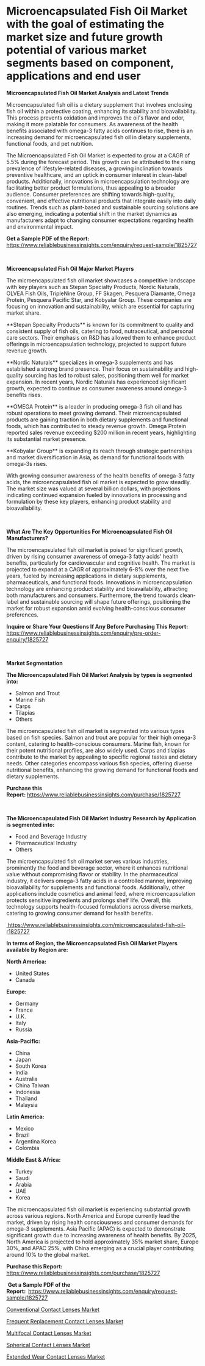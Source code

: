 <p><h1>Microencapsulated Fish Oil Market with the goal of estimating the market size and future growth potential of various market segments based on component, applications and end user</h1></p><p><strong>Microencapsulated Fish Oil Market Analysis and Latest Trends</strong></p>
<p><p>Microencapsulated fish oil is a dietary supplement that involves enclosing fish oil within a protective coating, enhancing its stability and bioavailability. This process prevents oxidation and improves the oil's flavor and odor, making it more palatable for consumers. As awareness of the health benefits associated with omega-3 fatty acids continues to rise, there is an increasing demand for microencapsulated fish oil in dietary supplements, functional foods, and pet nutrition.</p><p>The Microencapsulated Fish Oil Market is expected to grow at a CAGR of 5.5% during the forecast period. This growth can be attributed to the rising prevalence of lifestyle-related diseases, a growing inclination towards preventive healthcare, and an uptick in consumer interest in clean-label products. Additionally, innovations in microencapsulation technology are facilitating better product formulations, thus appealing to a broader audience. Consumer preferences are shifting towards high-quality, convenient, and effective nutritional products that integrate easily into daily routines. Trends such as plant-based and sustainable sourcing solutions are also emerging, indicating a potential shift in the market dynamics as manufacturers adapt to changing consumer expectations regarding health and environmental impact.</p></p>
<p><strong>Get a Sample PDF of the Report:&nbsp;</strong> <a href="https://www.reliablebusinessinsights.com/enquiry/request-sample/1825727?utm_campaign=75&utm_medium=2&utm_source=Github&utm_content=ia&utm_term=04042025&utm_id=microencapsulated-fish-oil">https://www.reliablebusinessinsights.com/enquiry/request-sample/1825727</a></p>
<p>&nbsp;</p>
<p><strong>Microencapsulated Fish Oil Major Market Players</strong></p>
<p><p>The microencapsulated fish oil market showcases a competitive landscape with key players such as Stepan Specialty Products, Nordic Naturals, OLVEA Fish Oils, TripleNine Group, FF Skagen, Pesquera Diamante, Omega Protein, Pesquera Pacific Star, and Kobyalar Group. These companies are focusing on innovation and sustainability, which are essential for capturing market share.</p><p>**Stepan Specialty Products** is known for its commitment to quality and consistent supply of fish oils, catering to food, nutraceutical, and personal care sectors. Their emphasis on R&D has allowed them to enhance product offerings in microencapsulation technology, projected to support future revenue growth.</p><p>**Nordic Naturals** specializes in omega-3 supplements and has established a strong brand presence. Their focus on sustainability and high-quality sourcing has led to robust sales, positioning them well for market expansion. In recent years, Nordic Naturals has experienced significant growth, expected to continue as consumer awareness around omega-3 benefits rises.</p><p>**OMEGA Protein** is a leader in producing omega-3 fish oil and has robust operations to meet growing demand. Their microencapsulated products are gaining traction in both dietary supplements and functional foods, which has contributed to steady revenue growth. Omega Protein reported sales revenue exceeding $200 million in recent years, highlighting its substantial market presence.</p><p>**Kobyalar Group** is expanding its reach through strategic partnerships and market diversification in Asia, as demand for functional foods with omega-3s rises.</p><p>With growing consumer awareness of the health benefits of omega-3 fatty acids, the microencapsulated fish oil market is expected to grow steadily. The market size was valued at several billion dollars, with projections indicating continued expansion fueled by innovations in processing and formulation by these key players, enhancing product stability and bioavailability.</p></p>
<p>&nbsp;</p>
<p><strong>What Are The Key Opportunities For Microencapsulated Fish Oil Manufacturers?</strong></p>
<p><p>The microencapsulated fish oil market is poised for significant growth, driven by rising consumer awareness of omega-3 fatty acids' health benefits, particularly for cardiovascular and cognitive health. The market is projected to expand at a CAGR of approximately 6-8% over the next five years, fueled by increasing applications in dietary supplements, pharmaceuticals, and functional foods. Innovations in microencapsulation technology are enhancing product stability and bioavailability, attracting both manufacturers and consumers. Furthermore, the trend towards clean-label and sustainable sourcing will shape future offerings, positioning the market for robust expansion amid evolving health-conscious consumer preferences.</p></p>
<p><strong>Inquire or Share Your Questions If Any Before Purchasing This Report:</strong> <a href="https://www.reliablebusinessinsights.com/enquiry/pre-order-enquiry/1825727?utm_campaign=75&utm_medium=2&utm_source=Github&utm_content=ia&utm_term=04042025&utm_id=microencapsulated-fish-oil">https://www.reliablebusinessinsights.com/enquiry/pre-order-enquiry/1825727</a></p>
<p>&nbsp;</p>
<p><strong>Market Segmentation</strong></p>
<p><strong>The Microencapsulated Fish Oil Market Analysis by types is segmented into:</strong></p>
<p><ul><li>Salmon and Trout</li><li>Marine Fish</li><li>Carps</li><li>Tilapias</li><li>Others</li></ul></p>
<p><p>The microencapsulated fish oil market is segmented into various types based on fish species. Salmon and trout are popular for their high omega-3 content, catering to health-conscious consumers. Marine fish, known for their potent nutritional profiles, are also widely used. Carps and tilapias contribute to the market by appealing to specific regional tastes and dietary needs. Other categories encompass various fish species, offering diverse nutritional benefits, enhancing the growing demand for functional foods and dietary supplements.</p></p>
<p><strong>Purchase this Report:&nbsp;</strong><a href="https://www.reliablebusinessinsights.com/purchase/1825727?utm_campaign=75&utm_medium=2&utm_source=Github&utm_content=ia&utm_term=04042025&utm_id=microencapsulated-fish-oil">https://www.reliablebusinessinsights.com/purchase/1825727</a></p>
<p>&nbsp;</p>
<p><strong>The Microencapsulated Fish Oil Market Industry Research by Application is segmented into:</strong></p>
<p><ul><li>Food and Beverage Industry</li><li>Pharmaceutical Industry</li><li>Others</li></ul></p>
<p><p>The microencapsulated fish oil market serves various industries, prominently the food and beverage sector, where it enhances nutritional value without compromising flavor or stability. In the pharmaceutical industry, it delivers omega-3 fatty acids in a controlled manner, improving bioavailability for supplements and functional foods. Additionally, other applications include cosmetics and animal feed, where microencapsulation protects sensitive ingredients and prolongs shelf life. Overall, this technology supports health-focused formulations across diverse markets, catering to growing consumer demand for health benefits.</p></p>
<p><a href="https://www.reliablebusinessinsights.com/microencapsulated-fish-oil-r1825727?utm_campaign=75&utm_medium=2&utm_source=Github&utm_content=ia&utm_term=04042025&utm_id=microencapsulated-fish-oil">&nbsp;https://www.reliablebusinessinsights.com/microencapsulated-fish-oil-r1825727</a></p>
<p><strong>In terms of Region, the Microencapsulated Fish Oil Market Players available by Region are:</strong></p>
<p>
    <p> <strong> North America: </strong>
        <ul>
            <li>United States</li>
            <li>Canada</li>
        </ul>
        </p> 
    <p> <strong> Europe: </strong>
        <ul>
            <li>Germany</li>
            <li>France</li>
            <li>U.K.</li>
            <li>Italy</li>
            <li>Russia</li>
        </ul>
        </p> 
    <p> <strong> Asia-Pacific: </strong>
        <ul>
            <li>China</li>
            <li>Japan</li>
            <li>South Korea</li>
            <li>India</li>
            <li>Australia</li>
            <li>China Taiwan</li>
            <li>Indonesia</li>
            <li>Thailand</li>
            <li>Malaysia</li>
        </ul>
        </p> 
    <p> <strong> Latin America: </strong>
        <ul>
            <li>Mexico</li>
            <li>Brazil</li>
            <li>Argentina Korea</li>
            <li>Colombia</li>
        </ul>
        </p> 
    <p> <strong> Middle East & Africa: </strong>
        <ul>
            <li>Turkey</li>
            <li>Saudi</li>
            <li>Arabia</li>
            <li>UAE</li>
            <li>Korea</li>
        </ul>
    </p>
    </p>
<p><p>The microencapsulated fish oil market is experiencing substantial growth across various regions. North America and Europe currently lead the market, driven by rising health consciousness and consumer demands for omega-3 supplements. Asia Pacific (APAC) is expected to demonstrate significant growth due to increasing awareness of health benefits. By 2025, North America is projected to hold approximately 35% market share, Europe 30%, and APAC 25%, with China emerging as a crucial player contributing around 10% to the global market.</p></p>
<p><strong>Purchase this Report: </strong><a href="https://www.reliablebusinessinsights.com/purchase/1825727?utm_campaign=75&utm_medium=2&utm_source=Github&utm_content=ia&utm_term=04042025&utm_id=microencapsulated-fish-oil">https://www.reliablebusinessinsights.com/purchase/1825727</a></p>
<p>&nbsp;<strong>Get a Sample PDF of the Report:&nbsp;&nbsp;</strong><a href="https://www.reliablebusinessinsights.com/enquiry/request-sample/1825727?utm_campaign=75&utm_medium=2&utm_source=Github&utm_content=ia&utm_term=04042025&utm_id=microencapsulated-fish-oil">https://www.reliablebusinessinsights.com/enquiry/request-sample/1825727</a></p>
<p><strong></strong></p>
<p><p><a href="https://github.com/boonegoicks7/Market-Research-Report-List-1/blob/main/conventional-contact-lenses-market.md?utm_campaign=75&utm_medium=2&utm_source=Github&utm_content=ia&utm_term=04042025&utm_id=microencapsulated-fish-oil">Conventional Contact Lenses Market</a></p><p><a href="https://github.com/cernkomlkawi/Market-Research-Report-List-1/blob/main/frequent-replacement-contact-lenses-market.md?utm_campaign=75&utm_medium=2&utm_source=Github&utm_content=ia&utm_term=04042025&utm_id=microencapsulated-fish-oil">Frequent Replacement Contact Lenses Market</a></p><p><a href="https://github.com/kavechoxo/Market-Research-Report-List-1/blob/main/multifocal-contact-lenses-market.md?utm_campaign=75&utm_medium=2&utm_source=Github&utm_content=ia&utm_term=04042025&utm_id=microencapsulated-fish-oil">Multifocal Contact Lenses Market</a></p><p><a href="https://github.com/gavalegeyndt26/Market-Research-Report-List-1/blob/main/spherical-contact-lenses-market.md?utm_campaign=75&utm_medium=2&utm_source=Github&utm_content=ia&utm_term=04042025&utm_id=microencapsulated-fish-oil">Spherical Contact Lenses Market</a></p><p><a href="https://github.com/abuegalawixo/Market-Research-Report-List-1/blob/main/extended-wear-contact-lenses-market.md?utm_campaign=75&utm_medium=2&utm_source=Github&utm_content=ia&utm_term=04042025&utm_id=microencapsulated-fish-oil">Extended Wear Contact Lenses Market</a></p></p>
